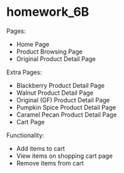 # homework_6B

Pages:
  <ul>
    <li>Home Page</li>
    <li>Product Browsing Page</li>
    <li>Original Product Detail Page</li>
  </ul>
   
 Extra Pages:
  <ul>
    <li>Blackberry Product Detail Page</li>
    <li>Walnut Product Detail Page</li>
    <li>Original (GF) Product Detail Page</li>
    <li>Pumpkin Spice Product Detail Page</li>
    <li>Caramel Pecan Product Detail Page</li>
    <li>Cart Page</li>
  </ul>

Functionality:
  <ul>
    <li>Add items to cart</li>
    <li>View items on shopping cart page</li>
    <li>Remove items from cart</li>
  </ul>

